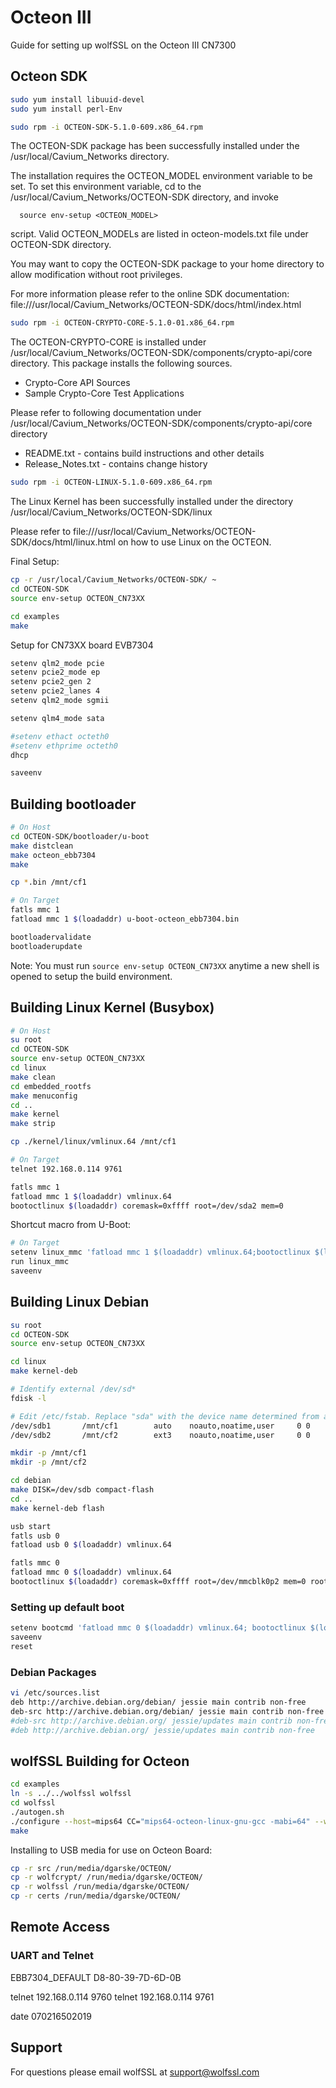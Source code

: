 # Octeon III

Guide for setting up wolfSSL on the Octeon III CN7300

## Octeon SDK

```sh
sudo yum install libuuid-devel
sudo yum install perl-Env

sudo rpm -i OCTEON-SDK-5.1.0-609.x86_64.rpm
```

The OCTEON-SDK package has been successfully installed under the
/usr/local/Cavium_Networks directory.

The installation requires the OCTEON_MODEL environment variable
to be set. To set this environment variable, cd to the
/usr/local/Cavium_Networks/OCTEON-SDK directory, and invoke

	  source env-setup <OCTEON_MODEL>

script. Valid OCTEON_MODELs are listed in octeon-models.txt file
under OCTEON-SDK directory.

You may want to copy the OCTEON-SDK package to your home directory to allow
modification without root privileges.

For more information please refer to the online SDK documentation:
file:///usr/local/Cavium_Networks/OCTEON-SDK/docs/html/index.html

```sh
sudo rpm -i OCTEON-CRYPTO-CORE-5.1.0-01.x86_64.rpm
```

The OCTEON-CRYPTO-CORE is installed under
/usr/local/Cavium_Networks/OCTEON-SDK/components/crypto-api/core directory.
This package installs the following sources.
   * Crypto-Core API Sources
   * Sample Crypto-Core Test Applications

Please refer to following documentation under
/usr/local/Cavium_Networks/OCTEON-SDK/components/crypto-api/core directory
   * README.txt        - contains build instructions and other details
   * Release_Notes.txt - contains change history

```sh
sudo rpm -i OCTEON-LINUX-5.1.0-609.x86_64.rpm
```

The Linux Kernel has been successfully installed under the directory
/usr/local/Cavium_Networks/OCTEON-SDK/linux

Please refer to file:///usr/local/Cavium_Networks/OCTEON-SDK/docs/html/linux.html
on how to use Linux on the OCTEON.


Final Setup:

```sh
cp -r /usr/local/Cavium_Networks/OCTEON-SDK/ ~
cd OCTEON-SDK
source env-setup OCTEON_CN73XX

cd examples
make
```

Setup for CN73XX board EVB7304

```sh
setenv qlm2_mode pcie
setenv pcie2_mode ep
setenv pcie2_gen 2
setenv pcie2_lanes 4
setenv qlm2_mode sgmii

setenv qlm4_mode sata

#setenv ethact octeth0
#setenv ethprime octeth0
dhcp

saveenv
```

## Building bootloader

```sh
# On Host
cd OCTEON-SDK/bootloader/u-boot
make distclean
make octeon_ebb7304
make

cp *.bin /mnt/cf1

# On Target
fatls mmc 1
fatload mmc 1 $(loadaddr) u-boot-octeon_ebb7304.bin

bootloadervalidate
bootloaderupdate
```

Note: You must run `source env-setup OCTEON_CN73XX` anytime a new shell is opened to setup the build environment.

## Building Linux Kernel (Busybox)

```sh
# On Host
su root
cd OCTEON-SDK
source env-setup OCTEON_CN73XX
cd linux
make clean
cd embedded_rootfs
make menuconfig
cd ..
make kernel
make strip

cp ./kernel/linux/vmlinux.64 /mnt/cf1
```

```sh
# On Target
telnet 192.168.0.114 9761

fatls mmc 1
fatload mmc 1 $(loadaddr) vmlinux.64
bootoctlinux $(loadaddr) coremask=0xffff root=/dev/sda2 mem=0
```

Shortcut macro from U-Boot:

```sh
# On Target
setenv linux_mmc 'fatload mmc 1 $(loadaddr) vmlinux.64;bootoctlinux $(loadaddr) coremask=0xffff root=/dev/sda2 mem=0'
run linux_mmc
saveenv
```

## Building Linux Debian

```sh
su root
cd OCTEON-SDK
source env-setup OCTEON_CN73XX

cd linux
make kernel-deb

# Identify external /dev/sd*
fdisk -l

# Edit /etc/fstab. Replace "sda" with the device name determined from above.
/dev/sdb1       /mnt/cf1        auto    noauto,noatime,user     0 0
/dev/sdb2       /mnt/cf2        ext3    noauto,noatime,user     0 0

mkdir -p /mnt/cf1
mkdir -p /mnt/cf2

cd debian
make DISK=/dev/sdb compact-flash
cd ..
make kernel-deb flash

usb start
fatls usb 0
fatload usb 0 $(loadaddr) vmlinux.64

fatls mmc 0
fatload mmc 0 $(loadaddr) vmlinux.64
bootoctlinux $(loadaddr) coremask=0xffff root=/dev/mmcblk0p2 mem=0 rootdelay=5
```

### Setting up default boot

```sh
setenv bootcmd 'fatload mmc 0 $(loadaddr) vmlinux.64; bootoctlinux $(loadaddr) coremask=0xffff root=/dev/mmcblk0p2 mem=0 rootdelay=5'
saveenv
reset
```

### Debian Packages

```sh
vi /etc/sources.list
deb http://archive.debian.org/debian/ jessie main contrib non-free
deb-src http://archive.debian.org/debian/ jessie main contrib non-free
#deb-src http://archive.debian.org/ jessie/updates main contrib non-free
#deb http://archive.debian.org/ jessie/updates main contrib non-free
```

## wolfSSL Building for Octeon

```sh
cd examples
ln -s ../../wolfssl wolfssl
cd wolfssl
./autogen.sh
./configure --host=mips64 CC="mips64-octeon-linux-gnu-gcc -mabi=64" --with-octeon=/home/dgarske/OCTEON-SDK --enable-des3 --enable-debug --disable-shared CFLAGS="-DWOLFSSL_AES_DIRECT"
make

```

Installing to USB media for use on Octeon Board:

```sh
cp -r src /run/media/dgarske/OCTEON/
cp -r wolfcrypt/ /run/media/dgarske/OCTEON/
cp -r wolfssl /run/media/dgarske/OCTEON/
cp -r certs /run/media/dgarske/OCTEON/
```


## Remote Access

### UART and Telnet

EBB7304_DEFAULT	D8-80-39-7D-6D-0B

telnet 192.168.0.114 9760
telnet 192.168.0.114 9761

date 070216502019


## Support

For questions please email wolfSSL at support@wolfssl.com
